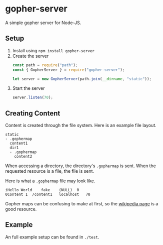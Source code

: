 # gopher-server

A simple gopher server for Node-JS.

## Setup
1. Install using `npm install gopher-server`
2. Create the server
   ``` javascript
   const path = require("path");
   const { GopherServer } = require("gopher-server");

   let server = new GopherServer(path.join(__dirname, "static"));
   ```
3. Start the server
   ``` javascript
   server.listen(70);
   ```

## Creating Content
Content is created through the file system. Here is an example file layout.
```
static
- .gophermap
  content1
  dir1
  - .gophermap
	content2
```
When accessing a directory, the directory's `.gophermap` is sent. When the requested resource is a file, the file is sent.

Here is what a `.gophermap` file may look like.
```
iHello World	fake	(NULL)	0
0Content 1	/content1	localhost	70	
```
Gopher maps can be confusing to make at first, so the [wikipedia page](https://wikipedia.org/wiki/Gopher_(protocol)) is a good resource.
## Example
An full example setup can be found in `./test`.
